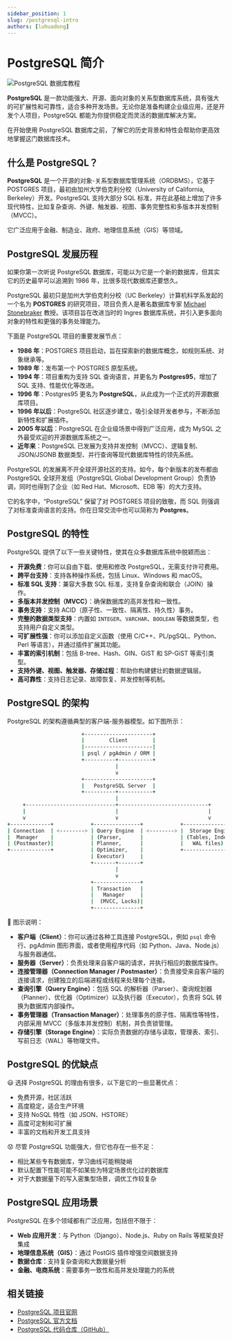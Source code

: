 ```yaml
---
sidebar_position: 1
slug: /postgresql-intro
authors: [luhuadong]
---
```


# PostgreSQL 简介

![PostgreSQL 数据库教程](https://static.getiot.tech/postgresql-tutorial-banner.webp#center)

**PostgreSQL** 是一款功能强大、开源、面向对象的关系型数据库系统，具有强大的可扩展性和可靠性，适合多种开发场景。无论你是准备构建企业级应用，还是开发个人项目，PostgreSQL 都能为你提供稳定而灵活的数据库解决方案。

在开始使用 PostgreSQL 数据库之前，了解它的历史背景和特性会帮助你更高效地掌握这门数据库技术。



## 什么是 PostgreSQL？

**PostgreSQL** 是一个开源的对象-关系型数据库管理系统（ORDBMS），它基于 POSTGRES 项目，最初由加州大学伯克利分校（University of California, Berkeley）开发。PostgreSQL 支持大部分 SQL 标准，并在此基础上增加了许多现代特性，比如复杂查询、外键、触发器、视图、事务完整性和多版本并发控制（MVCC）。

它广泛应用于金融、制造业、政府、地理信息系统（GIS）等领域。



## PostgreSQL 发展历程

如果你第一次听说 PostgreSQL 数据库，可能以为它是一个新的数据库，但其实它的历史最早可以追溯到 1986 年，比很多现代数据库还要悠久。

PostgreSQL 最初只是加州大学伯克利分校（UC Berkeley）计算机科学系发起的一个名为 **POSTGRES** 的研究项目，项目负责人是著名数据库专家 [Michael Stonebraker](https://en.wikipedia.org/wiki/Michael_Stonebraker) 教授。该项目旨在改进当时的 Ingres 数据库系统，并引入更多面向对象的特性和更强的事务处理能力。

下面是 PostgreSQL 项目的重要发展节点：

- **1986 年**：POSTGRES 项目启动，旨在探索新的数据库概念，如规则系统、对象继承等。
- **1989 年**：发布第一个 POSTGRES 原型系统。
- **1994 年**：项目重构为支持 SQL 查询语言，并更名为 **Postgres95**，增加了 SQL 支持、性能优化等改进。
- **1996 年**：Postgres95 更名为 **PostgreSQL**，从此成为一个正式的开源数据库项目。
- **1996 年以后**：PostgreSQL 社区逐步建立，吸引全球开发者参与，不断添加新特性和扩展插件。
- **2005 年以后**：PostgreSQL 在企业级场景中得到广泛应用，成为 MySQL 之外最受欢迎的开源数据库系统之一。
- **近年来**：PostgreSQL 已发展为支持并发控制（MVCC）、逻辑复制、JSON/JSONB 数据类型、并行查询等现代数据库特性的领先系统。

PostgreSQL 的发展离不开全球开源社区的支持。如今，每个新版本的发布都由 PostgreSQL 全球开发组（PostgreSQL Global Development Group）负责协调，同时也得到了企业（如 Red Hat、Microsoft、EDB 等）的大力支持。

它的名字中，“PostgreSQL” 保留了对 POSTGRES 项目的致敬，而 SQL 则强调了对标准查询语言的支持。你在日常交流中也可以简称为 **Postgres**。



## PostgreSQL 的特性

PostgreSQL 提供了以下一些关键特性，使其在众多数据库系统中脱颖而出：

- **开源免费**：你可以自由下载、使用和修改 PostgreSQL，无需支付许可费用。
- **跨平台支持**：支持各种操作系统，包括 Linux、Windows 和 macOS。
- **标准 SQL 支持**：兼容大多数 SQL 标准，支持复杂查询和联合（JOIN）操作。
- **多版本并发控制（MVCC）**：确保数据库的高并发性和一致性。
- **事务支持**：支持 ACID（原子性、一致性、隔离性、持久性）事务。
- **完整的数据类型支持**：内置如 `INTEGER`、`VARCHAR`、`BOOLEAN` 等数据类型，也支持用户自定义类型。
- **可扩展性强**：你可以添加自定义函数（使用 C/C++、PL/pgSQL、Python、Perl 等语言），并通过插件扩展其功能。
- **丰富的索引机制**：包括 B-tree、Hash、GIN、GiST 和 SP-GiST 等索引类型。
- **支持外键、视图、触发器、存储过程**：帮助你构建健壮的数据逻辑层。
- **高可靠性**：支持日志记录、故障恢复、并发控制等机制。



## PostgreSQL 的架构

PostgreSQL 的架构遵循典型的客户端-服务器模型。如下图所示：

```bash
                        +----------------------+
                        |        Client        |
                        |----------------------|
                        | psql / pgAdmin / ORM |
                        +----------+-----------+
                                   |
                                   v
                        +----------------------+
                        |   PostgreSQL Server  |
                        +----------+-----------+
                                   |
     +-----------------------------+-----------------------------+
     |                             |                             |
     v                             v                             v
+-------------+            +---------------+            +-----------------+
| Connection  | <--------> | Query Engine  | <--------> |  Storage Engine |
|  Manager    |            | (Parser,      |            | (Tables, Index, |
| (Postmaster)|            | Planner,      |            |   WAL files)    |
+-------------+            | Optimizer,    |            +-----------------+
                           | Executor)     |
                           +-------+-------+
                                   |
                                   v
                           +---------------+
                           | Transaction   |
                           |   Manager     |
                           |  (MVCC, Locks)|
                           +---------------+

```

📌 图示说明：

- **客户端（Client）**：你可以通过各种工具连接 PostgreSQL，例如 `psql` 命令行、pgAdmin 图形界面，或者使用程序代码（如 Python、Java、Node.js）与服务器通信。
- **服务器（Server）**：负责处理来自客户端的请求，并执行相应的数据库操作。
- **连接管理器（Connection Manager / Postmaster）**：负责接受来自客户端的连接请求，创建独立的后端进程或线程来处理每个连接。
- **查询引擎（Query Engine）**：包括 SQL 的解析器（Parser）、查询规划器（Planner）、优化器（Optimizer）以及执行器（Executor），负责将 SQL 转换为数据库内部操作。
- **事务管理器（Transaction Manager）**：处理事务的原子性、隔离性等特性，内部采用 MVCC（多版本并发控制）机制，并负责锁管理。
- **存储引擎（Storage Engine）**：实际负责数据的存储与读取，管理表、索引、写前日志（WAL）等物理文件。



## PostgreSQL 的优缺点

😃 选择 PostgreSQL 的理由有很多，以下是它的一些显著优点：

- 免费开源，社区活跃
- 高度稳定，适合生产环境
- 支持 NoSQL 特性（如 JSON、HSTORE）
- 高度可定制和可扩展
- 丰富的文档和开发工具支持

😟 尽管 PostgreSQL 功能强大，但它也存在一些不足：

- 相比某些专有数据库，学习曲线可能稍陡峭
- 默认配置下性能可能不如某些为特定场景优化过的数据库
- 对于大数据量下的写入密集型场景，调优工作较复杂



## PostgreSQL 应用场景

PostgreSQL 在多个领域都有广泛应用，包括但不限于：

- **Web 应用开发**：与 Python（Django）、Node.js、Ruby on Rails 等框架良好集成
- **地理信息系统（GIS）**：通过 PostGIS 插件增强空间数据支持
- **数据仓库**：支持复杂查询和大数据量分析
- **金融、电商系统**：需要事务一致性和高并发处理能力的系统



## 相关链接

- [PostgreSQL 项目官网](https://www.postgresql.org)
- [PostgreSQL 官方文档](https://wiki.postgresql.org)
- [PostgreSQL 代码仓库（GitHub）](https://github.com/postgres/postgres)
